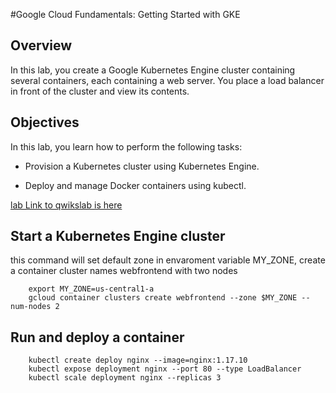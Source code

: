 #Google Cloud Fundamentals: Getting Started with GKE

## Overview
In this lab, you create a Google Kubernetes Engine cluster containing several containers, each containing a web server. You place a load balancer in front of the cluster and view its contents.

## Objectives
In this lab, you learn how to perform the following tasks:

- Provision a Kubernetes cluster using Kubernetes Engine.

- Deploy and manage Docker containers using kubectl.

[ lab Link to qwikslab is here](https://googlepluralsight.qwiklabs.com/focuses/10750085?parent=lti_session)

## Start a Kubernetes Engine cluster

 this command will set default zone in envaroment variable MY_ZONE, create a container cluster names webfrontend with two nodes
        
        export MY_ZONE=us-central1-a
        gcloud container clusters create webfrontend --zone $MY_ZONE --num-nodes 2
 
 ##  Run and deploy a container
       
        kubectl create deploy nginx --image=nginx:1.17.10   
        kubectl expose deployment nginx --port 80 --type LoadBalancer
        kubectl scale deployment nginx --replicas 3    